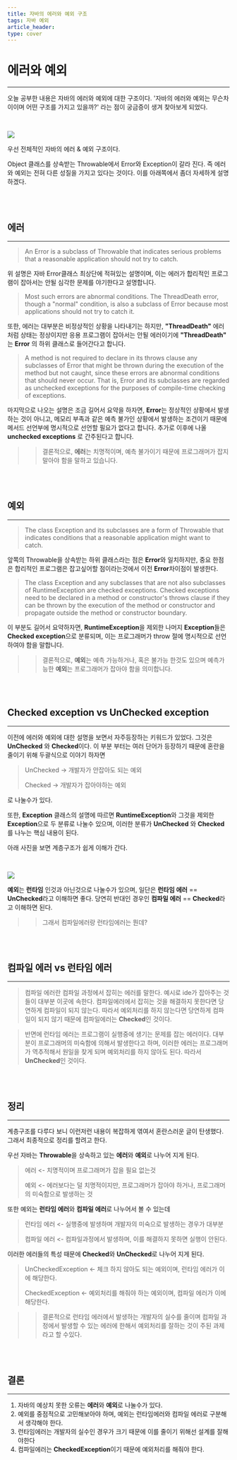 ```yaml
---
title: 자바의 에러와 예외 구조
tags: 자바 예외
article_header:
type: cover
---
```


# 에러와 예외

---

오늘 공부한 내용은 자바의 에러와 예외에 대한 구조이다.
'자바의 에러와 예외는 무슨차이이며 어떤 구조를 가지고 있을까?' 라는 점이 궁금증이 생겨 찾아보게 되었다.

<br>

![](https://raw.githubusercontent.com/jickDo/picture/master/Java/exception.png)


우선 전체적인 자바의 에러 & 예외 구조이다.

Object 클래스를 상속받는 Throwable에서 Error와 Exception이 갈라 진다. 즉 에러와 예외는 전혀 다른 성질을 가지고 있다는 것이다.
이를 아래쪽에서 좀더 자세하게 설명하겠다.

<br><br>

## 에러

---

>An Error is a subclass of Throwable that indicates serious problems
> that a reasonable application should not try to catch.

위 설명은 자바 Error클래스 최상단에 적혀있는 설명이며, 이는 에러가 합리적인 프로그램이 잡아서는 안될 심각한 문제를 야기한다고
설명합니다.

> Most such errors are abnormal conditions.
> The ThreadDeath error, though a "normal" condition,
> is also a subclass of Error because most applications should not try to catch it.

또한, 에러는 대부분은 비정상적인 상황을 나타내기는 하지만, **"ThreadDeath"** 에러처럼 상태는 정상이지만 응용 프로그램이 잡아서는
안될 에러이기에 **"ThreadDeath"** 는 **Error** 의 하위 클래스로 들어간다고 합니다.

>A method is not required to declare in its throws clause any subclasses
> of Error that might be thrown during the execution of the method but not caught,
> since these errors are abnormal conditions that should never occur.
> That is, Error and its subclasses are regarded as unchecked exceptions
> for the purposes of compile-time checking of exceptions.

마지막으로 나오는 설명은 조금 길어서 요약을 하자면, **Error**는 정상적인 상황에서 발생하는 것이 아니고, 메모리 부족과 같은
예측 불가인 상황에서 발생하는 조건이기 때문에 메서드 선언부에 명시적으로 선언할 필요가 없다고 합니다. 추가로 이후에 나올 **unchecked exceptions**
로 간주된다고 합니다.

>> 결론적으로, **에러**는 치명적이며, 예측 불가이기 때문에 프로그래머가 잡지 말아야 함을 말하고 있습니다.

<br><br>

## 예외

---

> The class Exception and its subclasses are a form of
> Throwable that indicates conditions that a reasonable application might want to catch.

앞쪽의 Throwable을 상속받는 하위 클래스라는 점은 **Error**와 일치하지만, 중요 한점은 합리적인 프로그램은 잡고싶어할
점이라는것에서 이전 **Error**차이점이 발생한다.

> The class Exception and any subclasses that are not also subclasses of RuntimeException
> are checked exceptions. Checked exceptions need to be declared in a method or
> constructor's throws clause if they can be thrown by the execution of
> the method or constructor and propagate outside the method or constructor boundary.

이 부분도 길어서 요약하자면, **RuntimeException**을 제외한 나머지 **Exception**들은 **Checked exception**으로
분류되며, 이는 프로그래머가 throw 절에 명시적으로 선언하여야 함을 말합니다.

>> 결론적으로, **예외**는 예측 가능하거나, 혹은 불가능 한것도 있으며 예측가능한 **예외**는 프로그래머가 잡아야 함을 의미합니다.


<br><br>

## Checked exception vs UnChecked exception

---

이전에 에러와 예외에 대한 설명을 보면서 자주등장하는 키워드가 있었다. 그것은 **UnChecked** 와 **Checked**이다.
이 부분 부터는 여러 단어가 등장하기 때문에 혼란을 줄이기 위해 두괄식으로 이야기 하자면

> UnChecked -> 개발자가 안잡아도 되는 예외
>
> Checked -> 개발자가 잡아야하는 예외

로 나눌수가 있다.

또한, **Exception** 클래스의 설명에 따르면 **RuntimeException**와 그것을 제외한 **Exception**으로 두 분류로 나눌수 있으며,
이러한 분류가  **UnChecked** 와 **Checked**를 나누는 핵심 내용이 된다.

아래 사진을 보면 계층구조가 쉽게 이해가 간다.

<br>

![](https://raw.githubusercontent.com/jickDo/picture/master/Java/exception_layer.png)


**예외**는 **런타임** 인것과 아닌것으로 나눌수가 있으며, 일단은 **런타임 에러** == **UnChecked**라고 이해하면 좋다. 당연히 반대인 경우인
**컴파일 에러** == **Checked**라고 이해하면 된다.

>>그래서 컴파일에러랑 런타임에러는 뭔데?

<br><br>

## 컴파일 에러 vs 런타임 에러

---

>컴파일 에러란 컴파일 과정에서 잡히는 에러를 말한다. 예시로 ide가 잡아주는 것들이 대부분 이곳에 속한다.
컴파일에러에서 잡히는 것을 해결하지 못한다면 당연하게 컴파일이 되지 않는다. 따라서 예외처리를 하지 않는다면 당연하게 컴파일이
되지 않기 때문에 컴파일에러는 **Checked**인 것이다.

>반면에 런타임 에러는 프로그램이 실행중에 생기는 문제를 잡는 에러이다. 대부분이 프로그래머의 미숙함에 의해서 발생한다고 하며,
이러한 에러는 프로그래머가 역추적해서 원일을 찾게 되며 예외처리를 하지 않아도 된다. 따라서 **UnChecked**인 것이다.

<br><br>

## 정리

---

계층구조를 다루다 보니 이런저런 내용이 복잡하게 엮여서 혼란스러운 글이 탄생했다. 그래서 최종적으로 정리를 할려고 한다.

우선 자바는 **Throwable**을 상속하고 있는 **에러**와 **예외**로 나누어 지게 된다.

> 에러 <- 치명적이며 프로그래머가 잡을 필요 없는것
>
> 예외 <- 에러보다는 덜 치명적이지만, 프로그래머가 잡아야 하거나, 프로그래머의 미숙함으로 발생하는 것

또한 예외는 **런타임 에러**와 **컴파일 에러**로 나누어서 볼 수 있는데

> 런타임 에러 <- 실행중에 발생하며 개발자의 미숙으로 발생하는 경우가 대부분
>
> 컴파일 에러 <- 컴파일과정에서 발생하며, 이를 해결하지 못하면 실행이 안된다.

이러한 에러들의 특성 때문에 **Checked**와 **UnChecked**로 나누어 지게 된다.

> UnCheckedException <- 체크 하지 않아도 되는 예외이며, 런타임 에러가 이에 해당한다.
>
> CheckedException <- 예외처리를 해줘야 하는 예외이며, 컴파일 에러가 이에 해당한다.


>> 결론적으로 런타임 에러에서 발생하는 개발자의 실수를 줄이며 컴파일 과정에서 발생할 수 있는
> 에러에 한해서 예외처리를 잘하는 것이 주된 과제라고 할 수있다.

<br><br>

## 결론

---

1. 자바의 예상치 못한 오류는 **에러**와 **예외**로 나눌수가 있다.
2. 예외를 중점적으로 고민해보아야 하며, 예외는 런타임에러와 컴파일 에러로 구분해서 생각해야 한다.
3. 런타임에러는 개발자의 실수인 경우가 크기 때문에 이를 줄이기 위해선 설계를 잘해야한다
4. 컴파일에러는 **CheckedException**이기 때문에 예외처리를 해줘야 한다.

